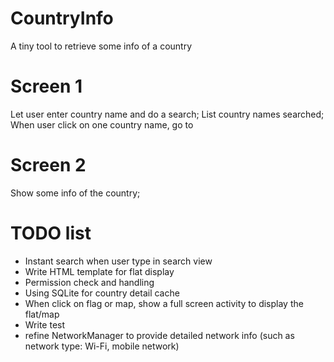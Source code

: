 # CountryInfo
A tiny tool to retrieve some info of a country

# Screen 1 
Let user enter country name and do a search;
List country names searched;
When user click on one country name, go to

# Screen 2
Show some info of the country;


# TODO list
* Instant search when user type in search view
* Write HTML template for flat display
* Permission check and handling
* Using SQLite for country detail cache
* When click on flag or map, show a full screen activity to display the flat/map
* Write test
* refine NetworkManager to provide detailed network info (such as network type: Wi-Fi, mobile network)

